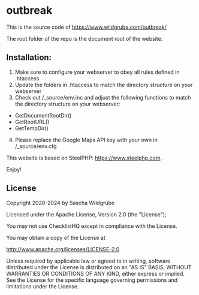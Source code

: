 # outbreak
This is the source code of https://www.wildgrube.com/outbreak/

The root folder of the repo is the document root of the website.

## Installation:
1. Make sure to configure your webserver to obey all rules defined in .htaccess
2. Update the folders in .htaccess to match the directory structure on your webserver
3. Check out /_source/env.inc and adjust the following functions to match the directory structure on your webserver:
- GetDocumentRootDir()
- GetRootURL()
- GetTempDir() 
4. Please replace the Google Maps API key with your own in /_source/env.cfg

This website is based on SteelPHP: https://www.steelphp.com.

Enjoy!

## License
Copyright 2020-2024 by Sascha Wildgrube

Licensed under the Apache License, Version 2.0 (the "License");

You may not use ChecklistHQ except in compliance with the License.

You may obtain a copy of the License at

http://www.apache.org/licenses/LICENSE-2.0

Unless required by applicable law or agreed to in writing, software distributed under the License is distributed on an "AS IS" BASIS, WITHOUT WARRANTIES OR CONDITIONS OF ANY KIND, either express or implied. See the License for the specific language governing permissions and limitations under the License.
